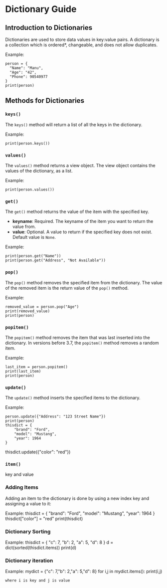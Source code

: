# Dictionary Guide

## Introduction to Dictionaries

Dictionaries are used to store data values in key:value pairs. A dictionary is a collection which is ordered*, changeable, and does not allow duplicates.

Example:

    person = {
      "Name": "Manu",
      "Age": "42",
      "Phone": 90540977
    }
    print(person)

## Methods for Dictionaries

### `keys()`
The `keys()` method will return a list of all the keys in the dictionary.

Example:

    print(person.keys())

### `values()`
The `values()` method returns a view object. The view object contains the values of the dictionary, as a list.

Example:

    print(person.values())

### `get()`
The `get()` method returns the value of the item with the specified key.

- **keyname**: Required. The keyname of the item you want to return the value from.
- **value**: Optional. A value to return if the specified key does not exist. Default value is `None`.

Example:

    print(person.get("Name"))
    print(person.get("Address", "Not Available"))

### `pop()`
The `pop()` method removes the specified item from the dictionary. The value of the removed item is the return value of the `pop()` method.

Example:

    removed_value = person.pop("Age")
    print(removed_value)
    print(person)

### `popitem()`
The `popitem()` method removes the item that was last inserted into the dictionary. In versions before 3.7, the `popitem()` method removes a random item.

Example:

    last_item = person.popitem()
    print(last_item)
    print(person)

### `update()`
The `update()` method inserts the specified items to the dictionary.

Example:

    person.update({"Address": "123 Street Name"})
    print(person)
    thisdict = {
        "brand": "Ford",
        "model": "Mustang",
        "year": 1964
    }
thisdict.update({"color": "red"})


### `item()`
key and value

### Adding Items
Adding an item to the dictionary is done by using a new index key and assigning a value to it:

Example:
    thisdict = {
        "brand": "Ford",
        "model": "Mustang",
        "year": 1964
    }
    thisdict["color"] = "red"
    print(thisdict)



### Dictionary Sorting
Example:
    thisdict = {
        "c": 7,
        "b": 2,
        "a": 5,
        "d": 8
    }
    d = dict(sorted(thisdict.items))
    print(d)
    
### Dictionary iteration
Example:
    mydict = {"c": 7,"b": 2,"a": 5,"d": 8}
    for i,j in mydict.items():
        print(i,j)

    where i is key and j is value
